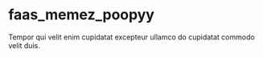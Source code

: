 # faas_memez_poopyy
Tempor qui velit enim cupidatat excepteur ullamco do cupidatat commodo velit duis.
